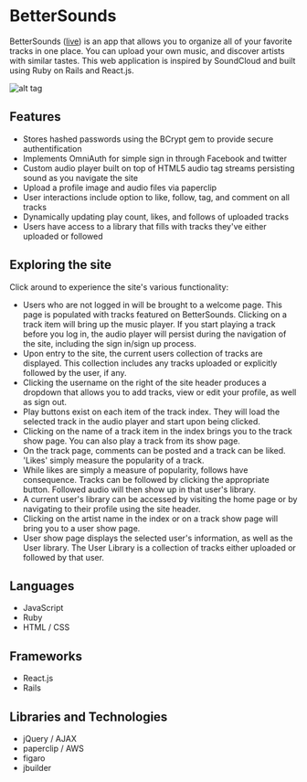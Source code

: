 # BetterSounds

BetterSounds ([live](http://www.better-sounds.com)) is an app that allows you to
organize all of your favorite tracks in one place. You can upload your own music,
and discover artists with similar tastes.  This web application is inspired by
SoundCloud and built using Ruby on Rails and React.js.

![alt tag](https://github.com/thomasjohnhopkins/BetterSounds/app/assets/images/screenshot.png)

## Features

- Stores hashed passwords using the BCrypt gem to provide secure authentification
- Implements OmniAuth for simple sign in through Facebook and twitter
- Custom audio player built on top of HTML5 audio tag streams persisting sound as you navigate the site
- Upload a profile image and audio files via paperclip
- User interactions include option to like, follow, tag, and comment on all tracks
- Dynamically updating play count, likes, and follows of uploaded tracks
- Users have access to a library that fills with tracks they've either uploaded or
followed


## Exploring the site

Click around to experience the site's various functionality:

- Users who are not logged in will be brought to a welcome page. This page is populated with tracks featured on BetterSounds. Clicking on a track item will bring up the music player. If you start playing a track before you log in, the audio player will persist during the navigation of the site, including the sign in/sign up process.
- Upon entry to the site, the current users collection of tracks are displayed. This collection includes any tracks uploaded or explicitly followed by the user, if any.
- Clicking the username on the right of the site header produces a dropdown that allows you to add tracks, view or edit your profile, as well as sign out.
- Play buttons exist on each item of the track index. They will load the selected track in the audio player and start upon being clicked.
- Clicking on the name of a track item in the index brings you to the track show page. You can also play a track from its show page.
- On the track page, comments can be posted and a track can be liked. 'Likes' simply measure the popularity of a track.
- While likes are simply a measure of popularity, follows have consequence. Tracks can be followed by clicking the appropriate button. Followed audio will then show up in that user's library.
- A current user's library can be accessed by visiting the home page or by navigating to their profile using the site header.
- Clicking on the artist name in the index or on a track show page will
bring you to a user show page.
- User show page displays the selected user's information, as well as the User
library. The User Library is a collection of tracks either uploaded or followed
by that user.


## Languages
- JavaScript
- Ruby
- HTML / CSS

## Frameworks
- React.js
- Rails

## Libraries and Technologies
- jQuery / AJAX
- paperclip / AWS
- figaro
- jbuilder
